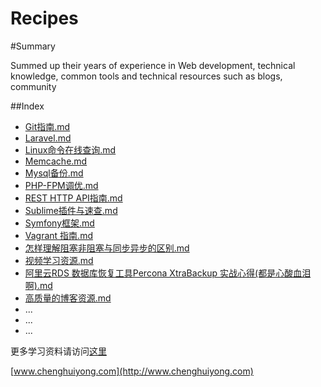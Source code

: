 # Recipes

#Summary

Summed up their years of experience in Web development, technical knowledge, common tools and technical resources such as blogs, community


##Index


 + [Git指南.md](https://github.com/Brave-Cheng/Materials/blob/master/Online/Git.md)
 + [Laravel.md](https://github.com/Brave-Cheng/Materials/blob/master/Online/Laravel.md)
 + [Linux命令在线查询.md](https://github.com/Brave-Cheng/Materials/blob/master/Online/Linux.md)
 + [Memcache.md](https://github.com/Brave-Cheng/Materials/blob/master/Online/Memcache.md)
 + [Mysql备份.md](https://github.com/Brave-Cheng/Materials/blob/master/Online/Mysql.md)
 + [PHP-FPM调优.md](https://github.com/Brave-Cheng/Materials/blob/master/Online/PHP-FPM.md)
 + [REST HTTP API指南.md](https://github.com/Brave-Cheng/Recipes/blob/master/Blog-Collections-Recipes/RESTFul%20API.md)
 + [Sublime插件与速查.md](https://github.com/Brave-Cheng/Materials/blob/master/Online/Sublime.md)
 + [Symfony框架.md](https://github.com/Brave-Cheng/Materials/blob/master/Online/Symfony.md)
 + [Vagrant 指南.md](https://github.com/Brave-Cheng/Materials/blob/master/Online/Vagrant.md)
 + [怎样理解阻塞非阻塞与同步异步的区别.md](https://github.com/Brave-Cheng/Materials/blob/master/Online/%E6%80%8E%E6%A0%B7%E7%90%86%E8%A7%A3%E9%98%BB%E5%A1%9E%E9%9D%9E%E9%98%BB%E5%A1%9E%E4%B8%8E%E5%90%8C%E6%AD%A5%E5%BC%82%E6%AD%A5%E7%9A%84%E5%8C%BA%E5%88%AB.md)
 + [视频学习资源.md](https://github.com/Brave-Cheng/Materials/blob/master/Online/%E8%A7%86%E9%A2%91%E5%AD%A6%E4%B9%A0%E8%B5%84%E6%BA%90.md)
 + [阿里云RDS 数据库恢复工具Percona XtraBackup 实战心得(都是心酸血泪啊).md](https://github.com/Brave-Cheng/Materials/blob/master/Online/%E9%98%BF%E9%87%8C%E4%BA%91RDS%20%E6%95%B0%E6%8D%AE%E5%BA%93%E6%81%A2%E5%A4%8D%E5%B7%A5%E5%85%B7Percona%20XtraBackup%20%E5%AE%9E%E6%88%98%E5%BF%83%E5%BE%97(%E9%83%BD%E6%98%AF%E5%BF%83%E9%85%B8%E8%A1%80%E6%B3%AA%E5%95%8A).md)
 + [高质量的博客资源.md](https://github.com/Brave-Cheng/Materials/blob/master/Online/%E9%AB%98%E8%B4%A8%E9%87%8F%E7%9A%84%E5%8D%9A%E5%AE%A2%E8%B5%84%E6%BA%90.md)
 + ...
 + ...
 + ...

更多学习资料请访问[这里](https://github.com/Brave-Cheng/Materials/tree/master/Blog-Collections-Recipes)

[www.chenghuiyong.com](http://www.chenghuiyong.com)
